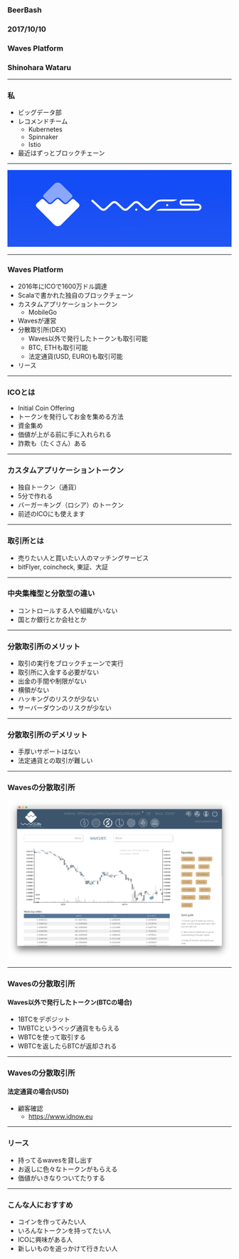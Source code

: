 ### BeerBash
### 2017/10/10
### Waves Platform
### Shinohara Wataru

---

### 私

- ビッグデータ部
- レコメンドチーム
  - Kubernetes
  - Spinnaker
  - Istio
- 最近はずっとブロックチェーン

---

![waves](waves.png)<!-- .element height="60%" width="60%" -->

---

### Waves Platform

- 2016年にICOで1600万ドル調達
- Scalaで書かれた独自のブロックチェーン
- カスタムアプリケーショントークン
  - MobileGo
- Wavesが運営
- 分散取引所(DEX)
  - Waves以外で発行したトークンも取引可能
  - BTC, ETHも取引可能
  - 法定通貨(USD, EURO)も取引可能
- リース

---

### ICOとは

- Initial Coin Offering
- トークンを発行してお金を集める方法
- 資金集め
- 価値が上がる前に手に入れられる
- 詐欺も（たくさん）ある

---

### カスタムアプリケーショントークン

- 独自トークン（通貨）
- 5分で作れる
- バーガーキング（ロシア）のトークン
- 前述のICOにも使えます

---

### 取引所とは

- 売りたい人と買いたい人のマッチングサービス
- bitFlyer, coincheck, 東証、大証

---

### 中央集権型と分散型の違い

- コントロールする人や組織がいない
- 国とか銀行とか会社とか

---

### 分散取引所のメリット

- 取引の実行をブロックチェーンで実行
- 取引所に入金する必要がない
- 出金の手間や制限がない
- 横領がない
- ハッキングのリスクが少ない
- サーバーダウンのリスクが少ない

---

### 分散取引所のデメリット

- 手厚いサポートはない
- 法定通貨との取引が難しい

---

### Wavesの分散取引所

![dex](DEX.png)<!-- .element height="60%" width="60%" -->

---

### Wavesの分散取引所

#### Waves以外で発行したトークン(BTCの場合)

- 1BTCをデポジット
- 1WBTCというペッグ通貨をもらえる
- WBTCを使って取引する
- WBTCを返したらBTCが返却される

---

### Wavesの分散取引所

#### 法定通貨の場合(USD)

- 顧客確認 
  - https://www.idnow.eu

---

### リース

- 持ってるwavesを貸し出す
- お返しに色々なトークンがもらえる
- 価値がいきなりついてたりする 

---

### こんな人におすすめ

- コインを作ってみたい人
- いろんなトークンを持ってたい人
- ICOに興味がある人
- 新しいものを追っかけて行きたい人 